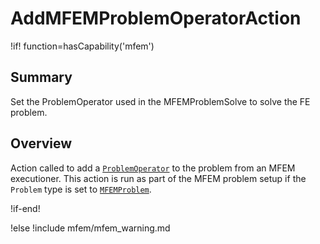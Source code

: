 # AddMFEMProblemOperatorAction

!if! function=hasCapability('mfem')

## Summary

Set the ProblemOperator used in the MFEMProblemSolve to solve the FE problem.

## Overview

Action called to add a [`ProblemOperator`](source/mfem/problem_operators/ProblemOperator.md) to the
problem from an MFEM executioner. This action is run as part of the MFEM problem setup if the
`Problem` type is set to [`MFEMProblem`](source/mfem/problem/MFEMProblem.md).

!if-end!

!else
!include mfem/mfem_warning.md
